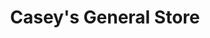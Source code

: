 ---
title: "Casey's General Store"
url: /altoona/caseys-general-store-36th-avenue-southwest/
shop: convenience
---